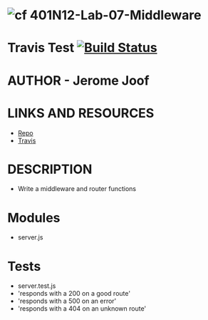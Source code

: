 ![cf](http://i.imgur.com/7v5ASc8.png) 401N12-Lab-07-Middleware
==========================================

# Travis Test [![Build Status](https://www.travis-ci.com/jjblues86/401N12-Middleware-lab-07-testing.svg?branch=master)](https://www.travis-ci.com/jjblues86/401N12-Middleware-lab-07-testing)
# AUTHOR - Jerome Joof
# LINKS AND RESOURCES
* [Repo](https://github.com/jjblues86/401N12-Lab-07-Middleware)
* [Travis](https://www.travis-ci.com/jjblues86/401N12-Middleware-lab-07-testing.svg?branch=master)
# DESCRIPTION
* Write a middleware and router functions

# Modules
* server.js

# Tests
* server.test.js
* 'responds with a 200 on a good route'
* 'responds with a 500 on an error'
* 'responds with a 404 on an unknown route'
